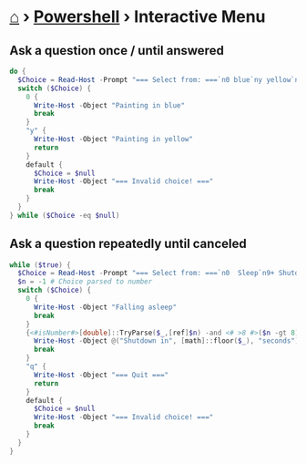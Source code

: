 # [⌂](../README.md) › [Powershell](../README.md#powershell) › Interactive Menu

## Ask a question once / until answered
```powershell
do {
  $Choice = Read-Host -Prompt "=== Select from: ===`n0 blue`ny yellow`n"
  switch ($Choice) {
    0 {
      Write-Host -Object "Painting in blue"
      break
    } 
    "y" {
      Write-Host -Object "Painting in yellow"
      return
    }
    default {
      $Choice = $null
      Write-Host -Object "=== Invalid choice! ==="
      break
    }
  }
} while ($Choice -eq $null)
```

## Ask a question repeatedly until canceled
```powershell
while ($true) {
  $Choice = Read-Host -Prompt "=== Select from: ===`n0  Sleep`n9+ Shutdown in _s`nq  Quit`n"
  $n = -1 # Choice parsed to number
  switch ($Choice) {
    0 {
      Write-Host -Object "Falling asleep"
      break
    } 
    {<#isNumber#>[double]::TryParse($_,[ref]$n) -and <# >8 #>($n -gt 8)} {
      Write-Host -Object @("Shutdown in", [math]::floor($_), "seconds")
      break
    }
    "q" {
      Write-Host -Object "=== Quit ==="
      return
    }
    default {
      $Choice = $null
      Write-Host -Object "=== Invalid choice! ==="
      break
    }
  }
}
```

